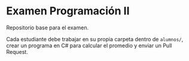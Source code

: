 # Examen Programación II
Repositorio base para el examen.

Cada estudiante debe trabajar en su propia carpeta dentro de `alumnos/`,
crear un programa en C# para calcular el promedio y enviar un Pull Request.
